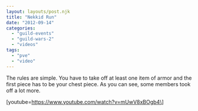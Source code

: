 ```yaml
---
layout: layouts/post.njk
title: "Nekkid Run"
date: "2012-09-14"
categories: 
  - "guild-events"
  - "guild-wars-2"
  - "videos"
tags: 
  - "pve"
  - "video"
---
```


The rules are simple. You have to take off at least one item of armor and the first piece has to be your chest piece. As you can see, some members took off a lot more.

\[youtube=https://www.youtube.com/watch?v=mUwV8xBOgb4\]
